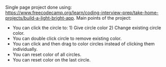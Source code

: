 Single page project done using: https://www.freecodecamp.org/learn/coding-interview-prep/take-home-projects/build-a-light-bright-app.
Main points of the project:
- You can click the circle to: 1) Give circle color 2) Change existing circle color.
- You can double click circle to remove existing color.
- You can click and then drag to color circles instead of clicking them individually.
- You can reset color of all circles.
- You can reset color on the last circle.
